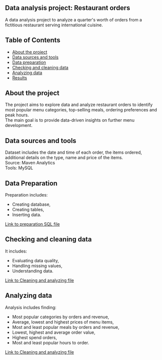 ## Data analysis project: Restaurant orders 

A data analysis project to analyze a quarter's worth of orders from a fictitious restaurant serving international cuisine.

## Table of Contents
- [About the project](#about-the-project)
- [Data sources and tools](#data-sources-and-tools)
- [Data preparation](#data-preparation)
- [Checking and cleaning data](#checking-and-cleaning-data)
- [Analyzing data](#analyzing-data)
- [Results](#results)

## About the project
The project aims to explore data and analyze restaurant orders to identify most popular menu categories, top-selling meals, ordering preferences and peak hours. <br>
The main goal is to provide data-driven insights on further menu development.

## Data sources and tools
Dataset includes the date and time of each order, the items ordered, additional details on the type, name and price of the items. <br>
Source: Maven Analytics <br>
Tools: MySQL

## Data Preparation
Preparation includes: 
- Creating database, 
- Creating tables,
- Inserting data.

[Link to preparation SQL file](Restaurant_orders_preparation.sql)

## Checking and cleaning data
It includes:
- Evaluating data quality,
- Handling missing values,
- Understanding data.

[Link to Cleaning and analyzing file](Cleaning_and_analyzing.sql)

## Analyzing data
Analysis includes finding: 
- Most popular categories by orders and revenue,
- Average, lowest and highest prices of menu items,
- Most and least popular meals by orders and revenue,
- Lowest, highest and average order value,
- Highest spend orders,
- Most and least popular hours to order.

[Link to Cleaning and analyzing file](Cleaning_and_analyzing.sql)


